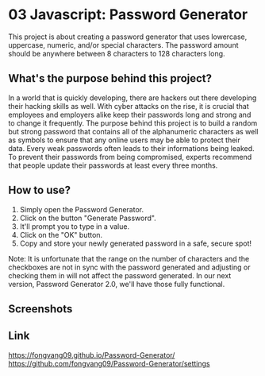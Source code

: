 # 03 Javascript: Password Generator

This project is about creating a password generator that uses lowercase, uppercase, numeric, and/or special characters. The password amount should be anywhere between 8 characters to 128 characters long.

## What's the purpose behind this project?

In a world that is quickly developing, there are hackers out there developing their hacking skills as well. With cyber attacks on the rise, it is crucial that employees and employers alike keep their passwords long and strong and to change it frequently. The purpose behind this project is to build a random but strong password that contains all of the alphanumeric characters as well as symbols to ensure that any online users may be able to protect their data. Every weak passwords often leads to their informations being leaked. To prevent their passwords from being compromised, experts recommend that people update their passwords at least every three months.

## How to use?

1. Simply open the Password Generator.
2. Click on the button "Generate Password".
3. It'll prompt you to type in a value.
4. Click on the "OK" button.
6. Copy and store your newly generated password in a safe, secure spot!

Note: It is unfortunate that the range on the number of characters and the checkboxes are not in sync with the password generated and adjusting or checking them in will not affect the password generated. In our next version, Password Generator 2.0, we'll have those fully functional.

## Screenshots



## Link

https://fongvang09.github.io/Password-Generator/
https://github.com/fongvang09/Password-Generator/settings
